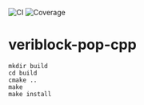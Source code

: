 ![CI](https://github.com/VeriBlock/alt-integration-cpp/workflows/CI/badge.svg)
![Coverage](https://codecov.io/gh/veriblock/alt-integration-cpp/branch/master/graphs/badge.svg?branch=master)

# veriblock-pop-cpp

```
mkdir build
cd build
cmake .. 
make 
make install
```
